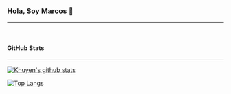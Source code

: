 ### Hola, Soy Marcos 👋
-------------

<!--
**mabarrera/mabarrera** is a ✨ _special_ ✨ repository because its `README.md` (this file) appears on your GitHub profile.

Here are some ideas to get you started:

- 🔭 I’m currently working on ...
- 🌱 I’m currently learning ...
- 👯 I’m looking to collaborate on ...
- 🤔 I’m looking for help with ...
- 💬 Ask me about ...
- 📫 How to reach me: ...
- 😄 Pronouns: ...
- ⚡ Fun fact: ...
-->

<br>

#### GitHub Stats
-------------

[![Khuyen's github stats](https://github-readme-stats.vercel.app/api?username=mabarrera&count_private=true&show_icons=true&hide_rank=false)](https://github.com/mabarrera/github-readme-stats)


[![Top Langs](https://github-readme-stats.vercel.app/api/top-langs/?username=mabarrera)](https://github.com/mabarrera/github-readme-stats)

